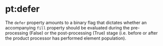 # pt:defer
The `defer` property amounts to a binary flag that dictates whether an accompanying `fill` property should be evaluated
during the pre-processing (False) or the post-processing (True) stage (i.e. before or after the product processor has performed
element population).
